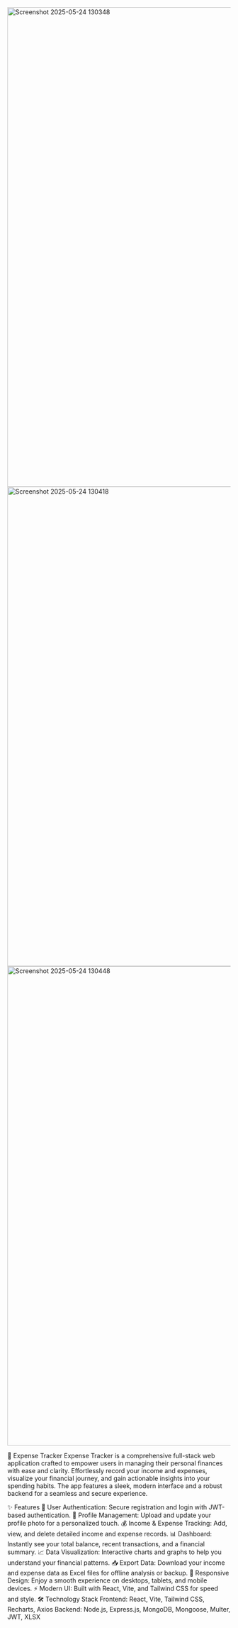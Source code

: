 <img width="1920" height="1080" alt="Screenshot 2025-05-24 130348" src="https://github.com/user-attachments/assets/43759801-67ff-4d78-8687-1bbef49c8d8c" />
<img width="1920" height="1080" alt="Screenshot 2025-05-24 130418" src="https://github.com/user-attachments/assets/7fbaa472-0b0b-434f-b7c6-887550382180" />
<img width="1920" height="1080" alt="Screenshot 2025-05-24 130448" src="https://github.com/user-attachments/assets/ae5eb7c5-9697-4302-982f-f008493c5ec8" />


💸 Expense Tracker
Expense Tracker is a comprehensive full-stack web application crafted to empower users in managing their personal finances with ease and clarity. Effortlessly record your income and expenses, visualize your financial journey, and gain actionable insights into your spending habits. The app features a sleek, modern interface and a robust backend for a seamless and secure experience.

✨ Features
🔐 User Authentication: Secure registration and login with JWT-based authentication.
👤 Profile Management: Upload and update your profile photo for a personalized touch.
💰 Income & Expense Tracking: Add, view, and delete detailed income and expense records.
📊 Dashboard: Instantly see your total balance, recent transactions, and a financial summary.
📈 Data Visualization: Interactive charts and graphs to help you understand your financial patterns.
📥 Export Data: Download your income and expense data as Excel files for offline analysis or backup.
📱 Responsive Design: Enjoy a smooth experience on desktops, tablets, and mobile devices.
⚡ Modern UI: Built with React, Vite, and Tailwind CSS for speed and style.
🛠️ Technology Stack
Frontend: React, Vite, Tailwind CSS, Recharts, Axios
Backend: Node.js, Express.js, MongoDB, Mongoose, Multer, JWT, XLSX
